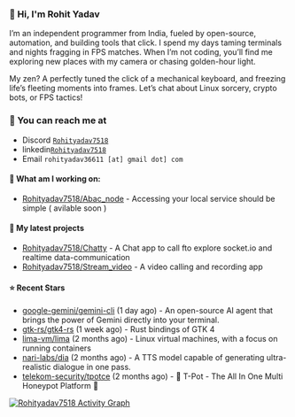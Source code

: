 ### 👋 Hi, I'm Rohit Yadav 

I’m an independent programmer from India, fueled by open-source, automation, and building tools that click. I spend my days taming terminals and nights fragging in FPS matches. When I’m not coding, you’ll find me exploring new places with my camera or chasing golden-hour light.

My zen? A perfectly tuned  the click of a mechanical keyboard, and freezing life’s fleeting moments into frames. Let’s chat about Linux sorcery, crypto bots, or FPS tactics!

### 📧  You can reach me at


* Discord [`Rohityadav7518`](https://discord.gg/duYyNtQD)
* linkedin[`Rohityadav7518`](https://www.linkedin.com/in/rohit-yadav-2872roll)
* Email `rohityadav36611 [at] gmail dot] com`

#### 👷 What am I working on:


- [Rohityadav7518/Abac_node](https://github.com/Rohityadav7518/Abac_node) - Accessing your local service should be simple ( avilable soon )


#### 🌱 My latest projects

- [Rohityadav7518/Chatty](https://github.com/Rohityadav7518/Chatty) - A Chat app to call fto explore socket.io and realtime data-communication
- [Rohityadav7518/Stream_video](https://github.com/Rohityadav7518/Stream_video) - A video calling and recording app

#### ⭐ Recent Stars

- [google-gemini/gemini-cli](https://github.com/google-gemini/gemini-cli) (1 day ago) - An open-source AI agent that brings the power of Gemini directly into your terminal.
- [gtk-rs/gtk4-rs](https://github.com/gtk-rs/gtk4-rs) (1 week ago) - Rust bindings of GTK 4
- [lima-vm/lima](https://github.com/lima-vm/lima) (2 months ago) - Linux virtual machines, with a focus on running containers
- [nari-labs/dia](https://github.com/nari-labs/dia) (2 months ago) - A TTS model capable of generating ultra-realistic dialogue in one pass.
- [telekom-security/tpotce](https://github.com/telekom-security/tpotce) (2 months ago) - 🍯 T-Pot - The All In One Multi Honeypot Platform 🐝

<div>
    <a href="#"><img alt="Rohityadav7518 Activity Graph" src="https://github-readme-activity-graph.vercel.app/graph?username=Rohityadav7518&custom_title=Rohityadav7518%27s%20Contribution%20Graph&bg_color=0D1117&color=FFFFFF&line=2c83f8&point=FFFFFF&hide_border=true" /></a>
<div> 



